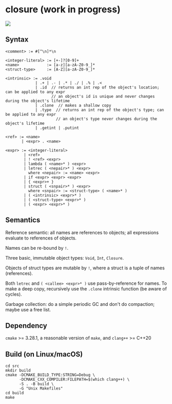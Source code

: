 # closure (work in progress)

![](https://github.com/sdingcn/closure/actions/workflows/auto-test.yml/badge.svg)

## Syntax

```
<comment> := #[^\n]*\n

<integer-literal> := [+-]?[0-9]+
<name>            := [a-z][a-zA-Z0-9_]*
<struct-type>     := [A-Z][a-zA-Z0-9_]*

<intrinsic> := .void
             | .+ | .- | .* | ./ | .% | .<
             | .id  // returns an int rep of the object's location; can be applied to any expr
                    // an object's id is unique and never changes during the object's lifetime
             | .clone  // makes a shallow copy
             | .type  // returns an int rep of the object's type; can be applied to any expr
                      // an object's type never changes during the object's lifetime
             | .getint | .putint

<ref> := <name>
       | <expr> . <name>

<expr> := <integer-literal>
        | <ref>
        | ! <ref> <expr>
        | lambda ( <name>* ) <expr>
        | letrec ( <nepair>* ) <expr>
          where <nepair> := <name> <expr>
        | if <expr> <expr> <expr>
        | { <expr>+ }
        | struct ( <snpair>* ) <expr>
          where <snpair> := <struct-type> ( <name>* )
        | ( <intrinsic> <expr>* )
        | ( <struct-type> <expr>* )
        | ( <expr> <expr>* )
```

## Semantics

Reference semantic: all names are references to objects;
all expressions evaluate to references of objects.

Names can be re-bound by `!`.

Three basic, immutable object types: `Void`, `Int`, `Closure`.

Objects of struct types are mutable by `!`, where a struct is a tuple of names (references).

Both `letrec` and `( <callee> <expr>* )` use pass-by-reference for names.
To make a deep copy, recursively use the `.clone` intrinsic function (be aware of cycles).

Garbage collection: do a simple periodic GC and don't do compaction; maybe use a free list.

## Dependency

`cmake` >= 3.28.1, a reasonable version of `make`, and `clang++` >= C++20

## Build (on Linux/macOS)

```
cd src
mkdir build
cmake -DCMAKE_BUILD_TYPE:STRING=Debug \
      -DCMAKE_CXX_COMPILER:FILEPATH=$(which clang++) \
      -S . -B build \
      -G "Unix Makefiles"
cd build
make
```
